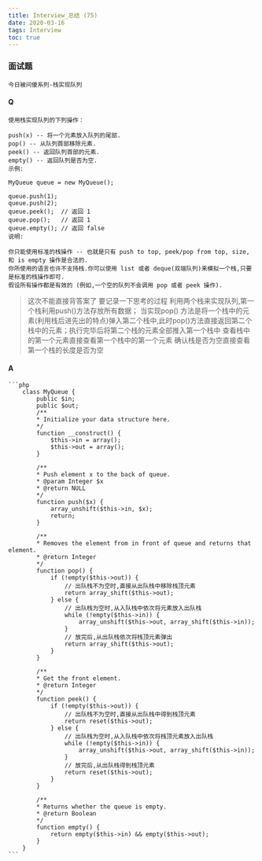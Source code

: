 ```yaml
---
title: Interview_总结 (75)
date: 2020-03-16
tags: Interview
toc: true
---
```


### 面试题
    今日被问傻系列-栈实现队列

<!-- more -->

#### Q
    使用栈实现队列的下列操作：

    push(x) -- 将一个元素放入队列的尾部.
    pop() -- 从队列首部移除元素.
    peek() -- 返回队列首部的元素.
    empty() -- 返回队列是否为空.
    示例:

    MyQueue queue = new MyQueue();

    queue.push(1);
    queue.push(2);  
    queue.peek();  // 返回 1
    queue.pop();   // 返回 1
    queue.empty(); // 返回 false
    说明:

    你只能使用标准的栈操作 -- 也就是只有 push to top, peek/pop from top, size, 和 is empty 操作是合法的.
    你所使用的语言也许不支持栈.你可以使用 list 或者 deque(双端队列)来模拟一个栈,只要是标准的栈操作即可.
    假设所有操作都是有效的 (例如,一个空的队列不会调用 pop 或者 peek 操作).

> 这次不能直接背答案了 要记录一下思考的过程
利用两个栈来实现队列,第一个栈利用push()方法存放所有数据；
当实现pop() 方法是将一个栈中的元素(利用栈后进先出的特点)弹入第二个栈中,此时pop()方法直接返回第二个栈中的元素；执行完毕后将第二个栈的元素全部推入第一个栈中
查看栈中的第一个元素直接查看第一个栈中的第一个元素
确认栈是否为空直接查看第一个栈的长度是否为空

#### A
    ```php
        class MyQueue {
            public $in;
            public $out;
            /**
            * Initialize your data structure here.
            */
            function __construct() {
                $this->in = array();
                $this->out = array();
            }
        
            /**
            * Push element x to the back of queue.
            * @param Integer $x
            * @return NULL
            */
            function push($x) {
                array_unshift($this->in, $x);
                return;
            }
        
            /**
            * Removes the element from in front of queue and returns that element.
            * @return Integer
            */
            function pop() {
                if (!empty($this->out)) {
                    // 出队栈不为空时,直接从出队栈中移除栈顶元素
                    return array_shift($this->out);
                } else {
                    // 出队栈为空时,从入队栈中依次将元素放入出队栈
                    while (!empty($this->in)) {
                        array_unshift($this->out, array_shift($this->in));
                    }
                    // 放完后,从出队栈依次将栈顶元素弹出
                    return array_shift($this->out);
                }
            }
        
            /**
            * Get the front element.
            * @return Integer
            */
            function peek() {
                if (!empty($this->out)) {
                    // 出队栈不为空时,直接从出队栈中得到栈顶元素
                    return reset($this->out);
                } else {
                    // 出队栈为空时,从入队栈中依次将栈顶元素放入出队栈
                    while (!empty($this->in)) {
                        array_unshift($this->out, array_shift($this->in));
                    }
                    // 放完后,从出队栈得到栈顶元素
                    return reset($this->out);
                }
            }
        
            /**
            * Returns whether the queue is empty.
            * @return Boolean
            */
            function empty() {
                return empty($this->in) && empty($this->out);
            }
        }
    ```









